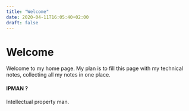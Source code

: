 ```yaml
---
title: "Welcome"
date: 2020-04-11T16:05:40+02:00
draft: false
---
```

# Welcome
Welcome to my home page. My plan is to fill this page with my technical notes, collecting all my notes in one place.

#### IPMAN ?
Intellectual property man.